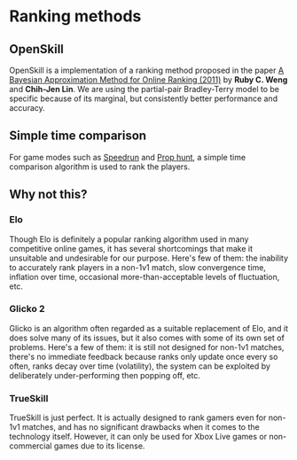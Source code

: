 # Ranking methods

## OpenSkill

OpenSkill is a implementation of a ranking method proposed in the paper
[A Bayesian Approximation Method for Online Ranking (2011)](https://www.csie.ntu.edu.tw/~cjlin/papers/online_ranking/online_journal.pdf)
by **Ruby C. Weng** and **Chih-Jen Lin**. We are using the partial-pair
Bradley-Terry model to be specific because of its marginal, but consistently
better performance and accuracy.

## Simple time comparison

For game modes such as [Speedrun](./game-modes/speedrun.md) and
[Prop hunt](./game-modes/prop-hunt.md), a simple time comparison algorithm is
used to rank the players.

## Why not this?

### Elo

Though Elo is definitely a popular ranking algorithm used in many competitive
online games, it has several shortcomings that make it unsuitable and
undesirable for our purpose. Here's few of them: the inability to accurately
rank players in a non-1v1 match, slow convergence time, inflation over time,
occasional more-than-acceptable levels of fluctuation, etc.

### Glicko 2

Glicko is an algorithm often regarded as a suitable replacement of Elo, and it
does solve many of its issues, but it also comes with some of its own set of
problems. Here's a few of them: it is still not designed for non-1v1 matches,
there's no immediate feedback because ranks only update once every so often,
ranks decay over time (volatility), the system can be exploited by deliberately
under-performing then popping off, etc.

### TrueSkill

TrueSkill is just perfect. It is actually designed to rank gamers even for
non-1v1 matches, and has no significant drawbacks when it comes to the
technology itself. However, it can only be used for Xbox Live games or
non-commercial games due to its license.
